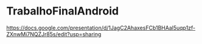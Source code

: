 # TrabalhoFinalAndroid

https://docs.google.com/presentation/d/1JagC2AhaxesFCb1BHAal5uqp1zf-ZXnwMi7NQZJr85s/edit?usp=sharing
